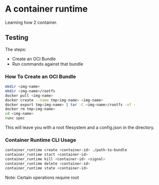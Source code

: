 # A container runtime

Learning how 2 container.

## Testing
The steps:
- Create an OCI Bundle
- Run commands against that bundle

### How To Create an OCI Bundle

```bash
mkdir <img-name>
mkdir <img-name>/rootfs
docker pull <img-name>
docker create --name tmp<img-name> <img-name>
docker export tmp<img-name> | tar -C <img-name>/rootfs -xf -
docker rm tmp<img-name>
cd <img-name>
runc spec
```

This will leave you with a root filesystem and a config.json in the <img-name> directory.

### Container Runtime CLI Usage

```bash
container_runtime create <container-id> ./path-to-bundle
container_runtime start <container-id>
container_runtime kill <container-id> <signal>
container_runtime delete <container-id>
container_runtime state <container-id>
```

Note: Certain operations require root


